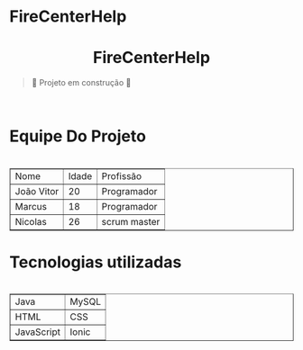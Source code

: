 # FireCenterHelp
<h1 align="center">FireCenterHelp </h1>


> :construction: Projeto em construção :construction:
<table border="1">
<br>
<h1>Equipe Do Projeto<h1>
    <tr>
        <td>Nome</td>
        <td>Idade</td>
        <td>Profissão</td>
    </tr>
    <tr>
        <td>João Vitor</td>
        <td>20</td>
        <td>Programador</td>
    </tr>
    <tr>
        <td>Marcus</td>
        <td>18</td>
        <td>Programador</td>
    </tr>
    <tr>
        <td>Nicolas</td>
        <td>26</td>
        <td>scrum master</td>
    </tr>
</table>

<table border="1">
    <h1>Tecnologias utilizadas<h1>
    <tr>
        <td>Java</td>
        <td>MySQL</td>
    </tr>
    <tr>
        <td>HTML</td>
        <td>CSS</td>
    </tr>
    <tr>
        <td>JavaScript</td>
        <td>Ionic</td>
    </tr>
</table>
